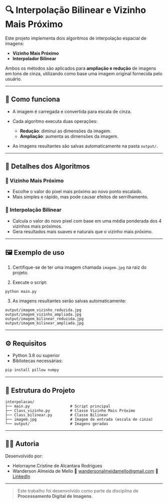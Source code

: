 # 🔍 Interpolação Bilinear e Vizinho Mais Próximo

Este projeto implementa dois algoritmos de interpolação espacial de imagens:

* **Vizinho Mais Próximo**
* **Interpolador Bilinear**

Ambos os métodos são aplicados para **ampliação e redução** de imagens em tons de cinza, utilizando como base uma imagem original fornecida pelo usuário.

---

## 📌 Como funciona

* A imagem é carregada e convertida para escala de cinza.
* Cada algoritmo executa duas operações:

  * **Redução**: diminui as dimensões da imagem.
  * **Ampliação**: aumenta as dimensões da imagem.
* As imagens resultantes são salvas automaticamente na pasta `output/`.

---

## 🧠 Detalhes dos Algoritmos

### 🔹 Vizinho Mais Próximo

* Escolhe o valor do pixel mais próximo ao novo ponto escalado.
* Mais simples e rápido, mas pode causar efeitos de serrilhamento.

### 🔹 Interpolação Bilinear

* Calcula o valor do novo pixel com base em uma média ponderada dos 4 vizinhos mais próximos.
* Gera resultados mais suaves e naturais que o vizinho mais próximo.

---

## 🖼️ Exemplo de uso

1. Certifique-se de ter uma imagem chamada `imagem.jpg` na raiz do projeto.

2. Execute o script:

```bash
python main.py
```

3. As imagens resultantes serão salvas automaticamente:

```
output/imagem_vizinho_reduzida.jpg
output/imagem_vizinho_ampliada.jpg
output/imagem_bilinear_reduzida.jpg
output/imagem_bilinear_ampliada.jpg
```

---

## ⚙️ Requisitos

* Python 3.8 ou superior
* Bibliotecas necessárias:

```bash
pip install pillow numpy
```

---

## 📁 Estrutura do Projeto

```
interpolacao/
├── main.py                  # Script principal
├── Class_vizinho.py         # Classe Vizinho Mais Próximo
├── Class_bilinear.py        # Classe Bilinear
├── imagem.jpg               # Imagem de entrada (escala de cinza)
└── output/                  # Imagens geradas
```

---

## 👨‍💻 Autoria

Desenvolvido por:

* Helorrayne Cristine de Alcantara Rodrigues
* Wanderson Almeida de Mello
  📧 [wandersonalmeidamello@gmail.com](mailto:wandersonalmeidamello@gmail.com)
  🔗 [LinkedIn](https://www.linkedin.com/in/wandersonamello/)

---

> Este trabalho foi desenvolvido como parte da disciplina de **Processamento Digital de Imagens**.
